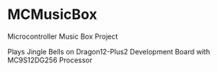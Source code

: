 # MCMusicBox
Microcontroller Music Box Project

Plays Jingle Bells on Dragon12-Plus2 Development Board with MC9S12DG256 Processor
